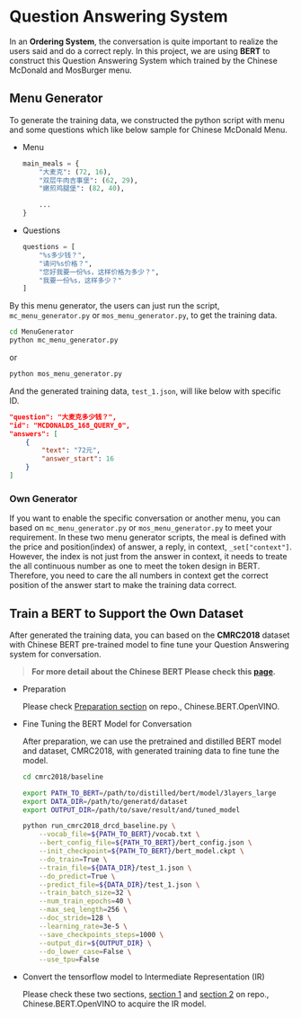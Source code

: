 # Question Answering System

In an **Ordering System**, the conversation is quite important to realize the users said and do a correct reply. In this project, we are using **BERT** to construct this Question Answering System which trained by the Chinese McDonald and MosBurger menu.

## Menu Generator

To generate the training data, we constructed the python script with menu and some questions which like below sample for Chinese McDonald Menu.

* Menu

    ```py
    main_meals = {
        "大麦克": (72, 16),
        "双层牛肉吉事堡": (62, 29),
        "嫩煎鸡腿堡": (82, 40),

        ...
    }
    ```
* Questions

    ```py
    questions = [
        "%s多少钱？",
        "请问%s价格？",
        "您好我要一份%s，这样价格为多少？",
        "我要一份%s，这样多少？"
    ]
    ```

By this menu generator, the users can just run the script,  `mc_menu_generator.py` or `mos_menu_generator.py`, to get the training data.

```sh
cd MenuGenerator
python mc_menu_generator.py
```

or

```sh
python mos_menu_generator.py
```

And the generated training data, `test_1.json`, will like below with specific ID.

```json
"question": "大麦克多少钱？", 
"id": "MCDONALDS_168_QUERY_0", 
"answers": [
    {
        "text": "72元", 
        "answer_start": 16
    }
]
```

### Own Generator

If you want to enable the specific conversation or another menu, you can based on `mc_menu_generator.py` or `mos_menu_generator.py` to meet your requirement. In these two menu generator scripts, the meal is defined with the price and position(index) of answer, a reply, in context, `_set["context"]`. However, the index is not just from the answer in context, it needs to treate the all continuous number as one to meet the token design in BERT. Therefore, you need to care the all numbers in context get the correct position of the answer start to make the training data correct.

## Train a BERT to Support the Own Dataset

After generated the training data, you can based on the **CMRC2018** dataset with Chinese BERT pre-trained model to fine tune your Question Answering system for conversation. 

> **For more detail about the Chinese BERT Please check this [page](https://github.com/FengYen-Chang/Chinese.BERT.OpenVINO/blob/main/README.md).**

* Preparation
    
    Please check [Preparation section](https://github.com/FengYen-Chang/Chinese.BERT.OpenVINO/blob/main/README.md#preparation) on repo., Chinese.BERT.OpenVINO.

* Fine Tuning the BERT Model for Conversation

    After preparation, we can use the pretrained and distilled BERT model and dataset, CMRC2018, with generated training data to fine tune the model.

    ```sh
    cd cmrc2018/baseline

    export PATH_TO_BERT=/path/to/distilled/bert/model/3layers_large
    export DATA_DIR=/path/to/generatd/dataset
    export OUTPUT_DIR=/path/to/save/result/and/tuned_model

    python run_cmrc2018_drcd_baseline.py \
        --vocab_file=${PATH_TO_BERT}/vocab.txt \
        --bert_config_file=${PATH_TO_BERT}/bert_config.json \
        --init_checkpoint=${PATH_TO_BERT}/bert_model.ckpt \
        --do_train=True \
        --train_file=${DATA_DIR}/test_1.json \
        --do_predict=True \
        --predict_file=${DATA_DIR}/test_1.json \
        --train_batch_size=32 \
        --num_train_epochs=40 \
        --max_seq_length=256 \
        --doc_stride=128 \
        --learning_rate=3e-5 \
        --save_checkpoints_steps=1000 \
        --output_dir=${OUTPUT_DIR} \
        --do_lower_case=False \
        --use_tpu=False
    ```

* Convert the tensorflow model to Intermediate Representation (IR)

    Please check these two sections, [section 1](https://github.com/FengYen-Chang/Chinese.BERT.OpenVINO/blob/main/README.md#frozen-tenserflow-model) and [section 2](https://github.com/FengYen-Chang/Chinese.BERT.OpenVINO/blob/main/README.md#convert-the-frozen-tensorflow-model-to-intermediate-representation-ir) on repo., Chinese.BERT.OpenVINO to acquire the IR model.

    
 